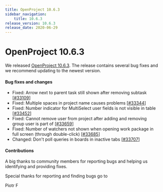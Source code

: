 ```yaml
---
title: OpenProject 10.6.3
sidebar_navigation:
    title: 10.6.3
release_version: 10.6.3
release_date: 2020-06-29
---
```


# OpenProject 10.6.3

We released [OpenProject 10.6.3](https://community.openproject.com/versions/1441).
The release contains several bug fixes and we recommend updating to the newest version.

<!--more-->
#### Bug fixes and changes

- Fixed: Arrow next to parent task still shown after removing subtask \[[#33109](https://community.openproject.com/wp/33109)\]
- Fixed: Multiple spaces in project name causes problems \[[#33344](https://community.openproject.com/wp/33344)\]
- Fixed: Number indicator for MultiSelect user fields is not visible in table \[[#33452](https://community.openproject.com/wp/33452)\]
- Fixed: Cannot remove user from project after adding and removing group user is part of \[[#33659](https://community.openproject.com/wp/33659)\]
- Fixed: Number of watchers not shown when opening work package in full screen (through double-click) \[[#33685](https://community.openproject.com/wp/33685)\]
- Changed: Don't poll queries in boards in inactive tabs \[[#33707](https://community.openproject.com/wp/33707)\]

#### Contributions
A big thanks to community members for reporting bugs and helping us identifying and providing fixes.

Special thanks for reporting and finding bugs go to

Piotr F
